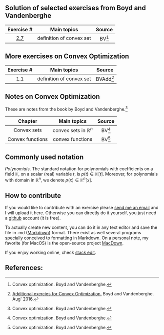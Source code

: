 ## Solution of selected exercises from Boyd and Vandenberghe

| Exercise #  |    Main topics        | Source  |
|:-----:|:---------:|:----:|
| [2.7](http://htmlpreview.github.io/?https://github.com/mforets/ocrg/blob/master/exercises-boyd-vandenberghe/2-7.html) | definition of convex set  | BV[^BV] |


## More exercises on Convex Optimization

| Exercise #  |    Main topics        | Source  |
|:-----:|:---------:|:----:|
| [1.1](http://htmlpreview.github.io/?https://github.com/mforets/ocrg/blob/master/exercises-boyd-vandenberghe/2-7.html) |  definition of convex set | BVAdd[^BVAdd] |

## Notes on Convex Optimization

These are notes from the book by Boyd and Vandenberghe.[^BV]

| Chapter   |    Main topics        | Source  |
|:-----:|:---------:|:----:|
| Convex sets | convex sets in $\mathbb{R}^n$  | BV[^BV] |
| Convex functions |  convex functions | BV[^BV] |


## Commonly used notation

*Polynomials*. The standard notation for polynomials with coefficients on a field $\mathbb{K}$, on a scalar (real) variable $t$, is $p(t) \in \mathbb{K}[t]$. Moreover, for polynomials with domain in $\mathbb{R}^n$, we denote $p(x) \in \mathbb{K}^n[x]$.

## How to contribute

If you would like to contribute with an exercise please [send me an email](marcelo-forets.fr) and I will upload it here. Otherwise you can directly do it yourself, you just need a [github](https://github.com/) account (it is free). 

To actually create new content, you can do it in any text editor and save the file in .md ([Markdown](https://en.wikipedia.org/wiki/Markdown)) format. There exist as well several programs specially conceived to formatting in Markdown. On a personal note, my favorite (for MacOS) is the open-source project [MacDown](macdown.uranusjr.com/). 

If you enjoy working online, check [stack edit](https://stackedit.io).

## References:

[^BV]: Convex optimization. Boyd and Vandenberghe. 

[^BVAdd]: [Additional exercies for Convex Optimization.](https://web.stanford.edu/~boyd/cvxbook/bv_cvxbook_extra_exercises.pdf) Boyd and Vandenberghe. Aug' 2016.


